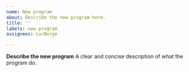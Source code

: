 ```yaml
---
name: New program
about: Describe the new program here.
title: ''
labels: new program
assignees: LucBerge

---
```


**Describe the new program**
A clear and concise description of what the program do.
